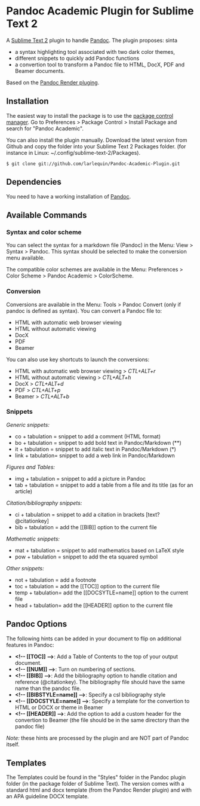 # Pandoc Academic Plugin for Sublime Text 2 #

A [Sublime Text 2](http://www.sublimetext.com/2) plugin to handle [Pandoc](http://johnmacfarlane.net/pandoc/).
The plugin proposes:
sinta
- a syntax highlighting tool associated with two dark color themes,
- different snippets to quickly add Pandoc functions
- a convertion tool to transform a Pandoc file to HTML, DocX, PDF and Beamer documents.

Based on the [Pandoc Render pluging](https://github.com/jclement/SublimePandoc).


## Installation ##

The easiest way to install the package is to use the [package control manager](http://wbond.net/sublime_packages/package_control).
Go to Preferences > Package Control > Install Package and search for "Pandoc Academic".

You can also install the plugin manually. Download the latest version from Github and copy the folder into your Sublime Text 2 Packages folder.
(for instance in Linux: ~/.config/sublime-text-2/Packages).

~~~~~~~~~~~~~ {#mycode .sh}
$ git clone git://github.com/larlequin/Pandoc-Academic-Plugin.git
~~~~~~~~~~~~~~~~~~~~~~


## Dependencies ##

You need to have a working installation of [Pandoc](http://johnmacfarlane.net/pandoc/).


## Available Commands ##

### Syntax and color scheme ###

You can select the syntax for a markdown file (Pandoc) in the Menu: View > Syntax > Pandoc.
This syntax should be selected to make the conversion menu available.

The compatible color schemes are available in the Menu: Preferences > Color Scheme > Pandoc Academic > ColorScheme.

### Conversion ###

Conversions are available in the Menu: Tools > Pandoc Convert (only if pandoc is defined as syntax).
You can convert a Pandoc file to:

- HTML with automatic web browser viewing
- HTML without automatic viewing
- DocX
- PDF
- Beamer

You can also use key shortcuts to launch the conversions:

- HTML with automatic web browser viewing >   *CTL+ALT+r*
- HTML without automatic viewing          >   *CTL+ALT+h*
- DocX                                    >   *CTL+ALT+d*
- PDF                                     >   *CTL+ALT+p*
- Beamer                                  >   *CTL+ALT+b*


### Snippets ###

*Generic snippets:*

- co + tabulation  = snippet to add a comment (HTML format)
- bo + tabulation  = snippet to add bold text in Pandoc/Markdown (**)
- it + tabulation  = snippet to add italic text in Pandoc/Markdown (*)
- link + tabulation= snippet to add a web link in Pandoc/Markdown

*Figures and Tables:*

- img + tabulation = snippet to add a picture in Pandoc
- tab + tabulation = snippet to add a table from a file and its title (as for an article)

*Citation/bibliography snippets:*

- ci + tabulation  = snippet to add a citation in brackets [text? @citationkey]
- bib + tabulation = add the \[\[BIB]] option to the current file

*Mathematic snippets:*

- mat + tabulation = snippet to add mathematics based on LaTeX style
- pow + tabulation = snippet to add the eta squared symbol

*Other snippets:*

- not + tabulation = add a footnote
- toc + tabulation = add the \[\[TOC]] option to the current file
- temp + tabulation= add the \[\[DOCSYTLE=name]] option to the current file
- head + tabulation= add the \[\[HEADER]] option to the current file

## Pandoc Options ##

The following hints can be added in your document to flip on additional features in Pandoc:

- **\<!-- \[\[TOC]] -->**: Add a Table of Contents to the top of your output document.
- **\<!-- \[\[NUM]] -->**: Turn on numbering of sections.
- **\<!-- \[\[BIB]] -->**: Add the bibliography option to handle citation and reference (@citationkey). The bibliography file should have the same name than the pandoc file.
- **\<!-- \[\[BIBSTYLE=name]] -->**: Specify a csl bibliography style
- **\<!-- \[\[DOCSTYLE=name]] -->**: Specify a template for the convertion to HTML or DOCX or theme in Beamer
- **\<!-- \[\[HEADER]] -->**: Add the option to add a custom header for the convertion to Beamer (the file should be in the same directory than the pandoc file)


*Note:* these hints are processed by the plugin and are NOT part of Pandoc itself.


## Templates ##

The Templates could be found in the "Styles" folder in the Pandoc plugin folder (in the package folder of Sublime Text).
The version comes with a standard html and docx template (from the Pandoc Render plugin) and with an APA guideline DOCX template.